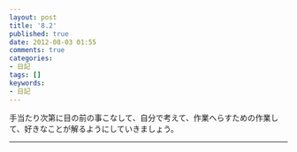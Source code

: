 ```yaml
---
layout: post
title: '8.2'
published: true
date: 2012-08-03 01:55
comments: true
categories:
- 日記
tags: []
keywords:
- 日記
---
```

手当たり次第に目の前の事こなして、自分で考えて、作業へらすための作業して、好きなことが解るようにしていきましょう。

---

